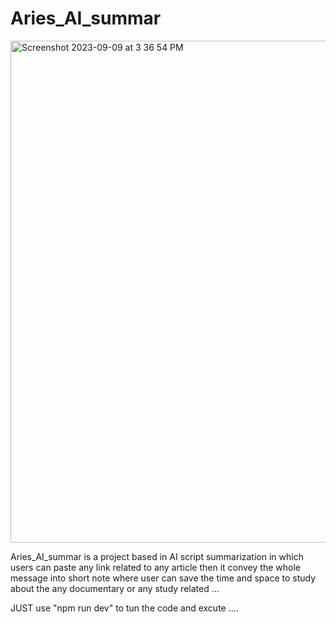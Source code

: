 # Aries_AI_summar

<img width="803" alt="Screenshot 2023-09-09 at 3 36 54 PM" src="https://github.com/vinaylalam/Aries_AI_summar/assets/89630849/20cd9bf7-2bcc-4e1e-a7f3-481c8225edf4">

Aries_AI_summar is a project based in AI script summarization in which users can paste any link related to any article then it convey the whole message into short note where user can save the time and space to study about the any documentary or any study related ...

JUST use "npm run dev" to tun the code and excute ....

